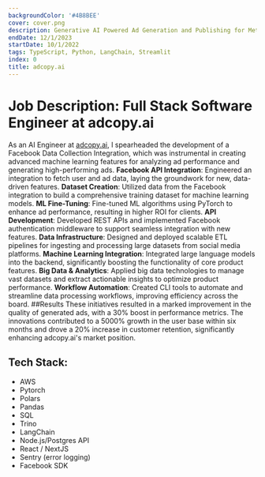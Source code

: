 ```yaml
---
backgroundColor: '#4B8BEE'
cover: cover.png
description: Generative AI Powered Ad Generation and Publishing for Meta.
endDate: 12/1/2023
startDate: 10/1/2022
tags: TypeScript, Python, LangChain, Streamlit
index: 0
title: adcopy.ai
---
```


# Job Description: Full Stack Software Engineer at adcopy.ai

As an AI Engineer at [adcopy.ai](https://adcopy.ai), I spearheaded the development of a Facebook Data Collection Integration, which was instrumental in creating advanced machine learning features for analyzing ad performance and generating high-performing ads.
**Facebook API Integration**: Engineered an integration to fetch user and ad data, laying the groundwork for new, data-driven features.
**Dataset Creation**: Utilized data from the Facebook integration to build a comprehensive training dataset for machine learning models.
**ML Fine-Tuning**: Fine-tuned ML algorithms using PyTorch to enhance ad performance, resulting in higher ROI for clients.
**API Development**: Developed REST APIs and implemented Facebook authentication middleware to support seamless integration with new features.
**Data Infrastructure**: Designed and deployed scalable ETL pipelines for ingesting and processing large datasets from social media platforms.
**Machine Learning Integration**: Integrated large language models into the backend, significantly boosting the functionality of core product features.
**Big Data & Analytics**: Applied big data technologies to manage vast datasets and extract actionable insights to optimize product performance.
**Workflow Automation**: Created CLI tools to automate and streamline data processing workflows, improving efficiency across the board.
##Results
These initiatives resulted in a marked improvement in the quality of generated ads, with a 30% boost in performance metrics. The innovations contributed to a 5000% growth in the user base within six months and drove a 20% increase in customer retention, significantly enhancing adcopy.ai's market position.

## Tech Stack:

- AWS
- Pytorch
- Polars
- Pandas
- SQL
- Trino
- LangChain
- Node.js/Postgres API
- React / NextJS
- Sentry (error logging)
- Facebook SDK
